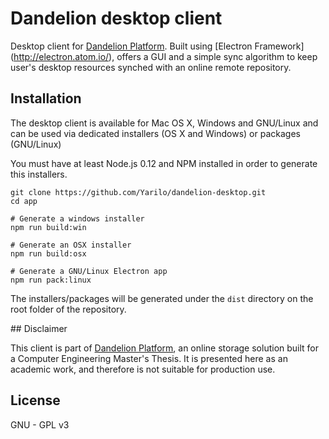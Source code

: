 
# Dandelion desktop client

Desktop client for [Dandelion Platform](https://github.com/Yarilo/dandelion-platform). Built using [Electron Framework] (http://electron.atom.io/),  offers a GUI and a simple sync algorithm to keep user's desktop resources synched with an online remote repository.

## Installation

The desktop client is available for Mac OS X, Windows and GNU/Linux and can be used via dedicated installers (OS X and Windows) or packages (GNU/Linux)

You must have at least Node.js 0.12 and NPM installed in order to generate this installers.

````
git clone https://github.com/Yarilo/dandelion-desktop.git
cd app

# Generate a windows installer
npm run build:win

# Generate an OSX installer
npm run build:osx

# Generate a GNU/Linux Electron app
npm run pack:linux
````
The installers/packages will be generated under the `dist` directory on the root folder of the repository.

## Disclaimer

This client is part of [Dandelion Platform](https://github.com/Yarilo/dandelion-platform), an online storage solution built for a Computer Engineering Master's Thesis. It is presented here as an academic work, and therefore is not suitable for production use.

## License
GNU - GPL v3
